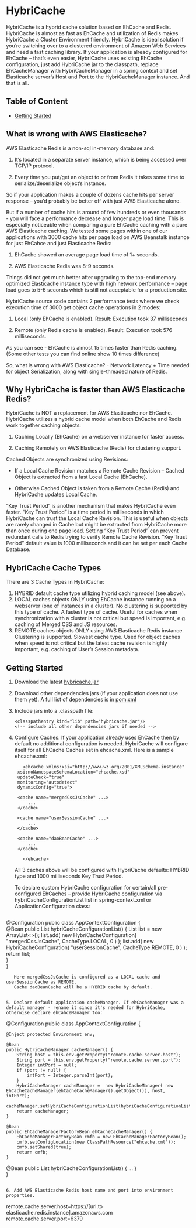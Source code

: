 # HybriCache
HybriCache is a hybrid cache solution based on EhCache and Redis. HybriCache is almost as fast as EhCache and utilization of Redis makes HybriCache a Cluster Environment friendly. HybriCache is ideal solution if you’re switching over to a clustered environment of Amazon Web Services and need a fast caching library. If your application is already configured for EhCache – that’s even easier, HybriCache uses existing EhCache configuration, just add HybriCache jar to the classpath, replace EhCacheManager with HybriCacheManager in a spring context and set Elasticache server’s Host and Port to the HybriCacheManager instance. And that is all.

## Table of Content
* [Getting Started](#getting_started)

## What is wrong with AWS Elasticache? 
AWS Elasticache Redis is a non-sql in-memory database and:

1.	It’s located in a separate server instance, which is being accessed over TCP/IP protocol.

2.	Every time you put/get an object to or from Redis it takes some time to serialize/deserialize object’s instance.

So if your application makes a couple of dozens cache hits per server response – you’d probably be better off with just AWS Elasticache alone.  

But if a number of cache hits is around of few hundreds or even thousands - you will face a performance decrease and longer page load time. This is especially noticeable when comparing a pure EhCache caching with a pure AWS Elasticache caching. We tested some pages within one of our applications with 3000 cache hits per page load on AWS Beanstalk instance for just EhCahce and just Elasticache Redis:

1.	EhCache showed an average page load time of 1+ seconds. 

2.	AWS Elasticache Redis was 8-9 seconds.

Things did not get much better after upgrading to the top-end memory optimized Elasticache instance type with high network performance – page load goes to 5-6 seconds which is still not acceptable for a production site.

HybriCache source code contains 2 performance tests where we check execution time of 3000 get object cache operations in 2 modes:

1.	Local (only EhCache is enabled). Result: Execution took 37 milliseconds

2.	Remote (only Redis cache is enabled). Result: Execution took 576 milliseconds.

As you can see - EhCache is almost 15 times faster than Redis caching.
(Some other tests you can find online show 10 times difference)

So, what is wrong with AWS Elasticache?  - Network Latency + Time needed for object Serialization, along with single-threaded nature of Redis.


## Why HybriCache is faster than AWS Elasticache Redis?
HybriCache  is NOT a replacement for AWS Elasticache nor EhCache. HybriCache utilizes a hybrid cache model when both EhCache and Redis work together caching objects:

1.	Caching Locally (EhCache) on a webserver instance for faster access.

2.	Caching Remotely on AWS Elasticache (Redis) for clustering support.

Cached Objects are synchronized using Revisions:

*	If a Local Cache Revision matches a Remote Cache Revision – Cached Object is extracted from a fast Local Cache (EhCache).

*	Otherwise Cached Object is taken from a Remote Cache (Redis) and HybriCache updates Local Cache.

“Key Trust Period” is another mechanism that makes HybriCache even faster. “Key Trust Period” is a time period in milliseconds in which HybriCache can trust the Local Cache Revision. This is useful when objects are rarely changed in Cache but might be extracted from HybriCache more than once during one page load. Setting “Key Trust Period” can prevent redundant calls to Redis trying to verify Remote Cache Revision. “Key Trust Period” default value is 1000 milliseconds and it can be set per each Cache Database.

## HybriCache Cache Types
There are 3 Cache Types in HybriCache:

1. HYBRID default cache type utilizing hybrid caching model (see above).
2. LOCAL caches objects ONLY using EhCache instance running on a webserver (one of instances in a cluster). No clustering is supported by this type of cache. A fastest type of cache. Useful for caches when synchronization with a cluster is not critical but speed is important, e.g. caching of Merged CSS and JS resources.
3. REMOTE caches objects ONLY using AWS Elasticache Redis instance. Clustering is supported. Slowest cache type. Used for object caches when speed is not critical but the latest cache revision is highly important, e.g. caching of User’s Session metadata.


## Getting Started<a name="getting_started"></a>


1. Download the latest [hybricache.jar]( https://github.com/batir-akhmerov/hybricache/raw/master/hybricache/target/hybricache-0.0.1.jar)

2. Download other dependencies jars (if your application does not use them yet). A full list of dependencies is in [pom.xml](https://raw.githubusercontent.com/batir-akhmerov/hybricache/master/hybricache/pom.xml)

3. Include jars into a .classpath file:

   ```
   <classpathentry kind="lib" path="hybricache.jar"/>
   <!-- include all other dependencies jars if needed -->
   ```
    
4. Configure Caches. If your application already uses EhCache then by default no additional configuration is needed. HybriCache will configure itself for all EhCache Caches set in ehcache.xml. Here is a sample ehcache.xml:

   ```
      <ehcache xmlns:xsi="http://www.w3.org/2001/XMLSchema-instance"
	xsi:noNamespaceSchemaLocation="ehcache.xsd"
	updateCheck="true"
	monitoring="autodetect"
	dynamicConfig="true">
	
	<cache name="mergedCssJsCache" ...>
		...
	</cache>
		
	<cache name="userSessionCache" ...>
		...
	</cache>
		
	<cache name="daoBeanCache" ...>
		...
	</cache>
	
      </ehcache>
   ```

   All 3 caches above will be configured with HybriCache defaults: HYBRID type and 1000 milliseconds Key Trust Period.

   To declare custom HybriCache configuration for certain/all pre-configured EhCaches – provide HybriCache configuration via hybriCacheConfigurationList list in spring-context.xml or ApplicationConfiguration class:

   ```
  @Configuration
  public class AppContextConfiguration  {	
	@Bean
	public List<HybriCacheConfiguration> hybriCacheConfigurationList() {
		List<HybriCacheConfiguration> list = new ArrayList<>();
		list.add( new HybriCacheConfiguration(
				"mergedCssJsCache",
				CacheType.LOCAL,
				0
			)
		);
		list.add( new HybriCacheConfiguration(
				"userSessionCache",
				CacheType.REMOTE,
				0
			)
		);
		return list;		
	}	
}
```
   Here mergedCssJsCache is configured as a LOCAL cache and userSessionCache as REMOTE. 
   Cache daoBeanCache will be a HYBRID cache by default.
   

5. Declare default application cacheManager. If ehCacheManager was a default manager - rename it since it's needed for HybriCache, otherwise declare ehCahceManager too:

   ```
@Configuration
public class AppContextConfiguration {
	
	@Inject protected Environment env;
	
	@Bean
	public HybriCacheManager cacheManager() {
		String host = this.env.getProperty("remote.cache.server.host");
		String port = this.env.getProperty("remote.cache.server.port");
		Integer intPort = null;
		if (port != null) {
			intPort = Integer.parseInt(port);
		}		
		HybriCacheManager cacheManager =  new HybriCacheManager( new EhCacheCacheManager(ehCacheCacheManager().getObject()), host,  intPort);
		cacheManager.setHybriCacheConfigurationList(hybriCacheConfigurationList());
		return cacheManager;
	}

	@Bean
	public EhCacheManagerFactoryBean ehCacheCacheManager() {
		EhCacheManagerFactoryBean cmfb = new EhCacheManagerFactoryBean();
		cmfb.setConfigLocation(new ClassPathResource("ehcache.xml"));
		cmfb.setShared(true);
		return cmfb;
	}
  
  @Bean
	public List<HybriCacheConfiguration> hybriCacheConfigurationList() {
		...
	}	
}

   ```

6. Add AWS Elasticache Redis host name and port into environment properties.

   ```
   remote.cache.server.host=https://[url.to elasticache.redis.instance].amazonaws.com
   remote.cache.server.port=6379
   ```
